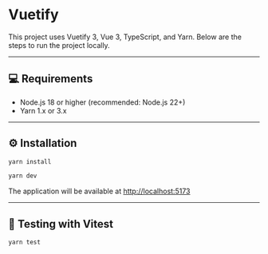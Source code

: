 # Vuetify

This project uses Vuetify 3, Vue 3, TypeScript, and Yarn. Below are the steps to run the project locally.

---

## 💻 Requirements

- Node.js 18 or higher (recommended: Node.js 22+)
- Yarn 1.x or 3.x

---

## ⚙️ Installation

```bash
yarn install
```

```bash
yarn dev
```

The application will be available at [http://localhost:5173](http://localhost:5173)

---

## 🧪 Testing with Vitest

```bash
yarn test
```